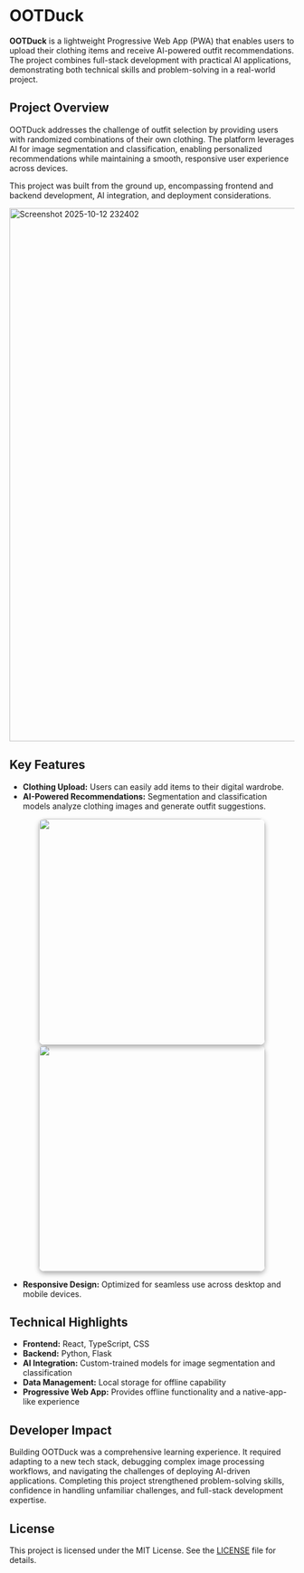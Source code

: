 # OOTDuck

**OOTDuck** is a lightweight Progressive Web App (PWA) that enables users to upload their clothing items and receive AI-powered outfit recommendations. The project combines full-stack development with practical AI applications, demonstrating both technical skills and problem-solving in a real-world project.

## Project Overview

OOTDuck addresses the challenge of outfit selection by providing users with randomized combinations of their own clothing. The platform leverages AI for image segmentation and classification, enabling personalized recommendations while maintaining a smooth, responsive user experience across devices.  

This project was built from the ground up, encompassing frontend and backend development, AI integration, and deployment considerations.

<img width="1912" height="942" alt="Screenshot 2025-10-12 232402" src="https://github.com/user-attachments/assets/ea425b8e-4a1c-4fe3-b21b-3e4b86210cb3" />

## Key Features

- **Clothing Upload:** Users can easily add items to their digital wardrobe.  
- **AI-Powered Recommendations:** Segmentation and classification models analyze clothing images and generate outfit suggestions.  
<p align="center">
  <img src="https://github.com/user-attachments/assets/9c9741c0-1db2-4ddc-a40f-b3cbdc4947e1" width="400" style="border-radius:10px; box-shadow:0 4px 8px rgba(0,0,0,0.3);" />
  <img src="https://github.com/user-attachments/assets/72a188ef-cbc8-44d8-bf76-6f332e116bf7" width="400" style="border-radius:10px; box-shadow:0 4px 8px rgba(0,0,0,0.3);" />
</p>

- **Responsive Design:** Optimized for seamless use across desktop and mobile devices.

## Technical Highlights

- **Frontend:** React, TypeScript, CSS
- **Backend:** Python, Flask
- **AI Integration:** Custom-trained models for image segmentation and classification
- **Data Management:** Local storage for offline capability
- **Progressive Web App:** Provides offline functionality and a native-app-like experience

## Developer Impact

Building OOTDuck was a comprehensive learning experience. It required adapting to a new tech stack, debugging complex image processing workflows, and navigating the challenges of deploying AI-driven applications. Completing this project strengthened problem-solving skills, confidence in handling unfamiliar challenges, and full-stack development expertise.

## License

This project is licensed under the MIT License. See the [LICENSE](./LICENSE) file for details.
